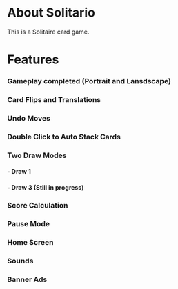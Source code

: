 # About Solitario

This is a Solitaire card game.

# Features
### Gameplay completed (Portrait and Lansdscape)
### Card Flips and Translations
### Undo Moves
### Double Click to Auto Stack Cards
### Two Draw Modes
####  - Draw 1 
####  - Draw 3 (Still in progress)
### Score Calculation
### Pause Mode
### Home Screen
### Sounds
### Banner Ads
